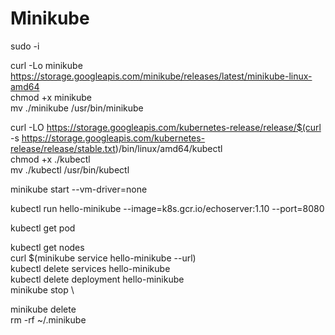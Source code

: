 # Minikube
sudo -i

curl -Lo minikube https://storage.googleapis.com/minikube/releases/latest/minikube-linux-amd64 \
chmod +x minikube \
mv ./minikube /usr/bin/minikube 


curl -LO https://storage.googleapis.com/kubernetes-release/release/$(curl -s https://storage.googleapis.com/kubernetes-release/release/stable.txt)/bin/linux/amd64/kubectl \
chmod +x ./kubectl \
mv ./kubectl /usr/bin/kubectl 


minikube start --vm-driver=none 

kubectl run hello-minikube --image=k8s.gcr.io/echoserver:1.10 --port=8080 

kubectl get pod 

kubectl get nodes \
curl $(minikube service hello-minikube --url) \
kubectl delete services hello-minikube \
kubectl delete deployment hello-minikube \
minikube stop \


minikube delete \
rm -rf ~/.minikube
